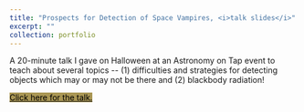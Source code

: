 ```yaml
---
title: "Prospects for Detection of Space Vampires, <i>talk slides</i>"
excerpt: ""
collection: portfolio
---
```


A 20-minute talk I gave on Halloween at an Astronomy on Tap event to teach about several topics -- (1) difficulties and strategies for detecting objects which may or may not be there and (2) blackbody radiation!
<p><a href="/images/spacevampires.pdf" class="button primary large" style="background-color:#A99653" target='_blank'><font color="#000">Click here for the talk.</font></a></p>
